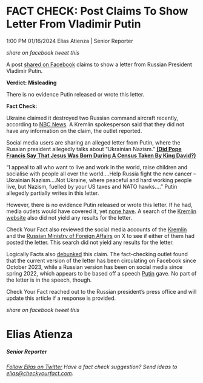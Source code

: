FACT CHECK: Post Claims To Show Letter From Vladimir Putin
==========================================================

1:00 PM 01/16/2024 Elias Atienza | Senior Reporter

_share on facebook_ _tweet this_

 

A post [shared on Facebook](https://www.facebook.com/michael.moxon.188/posts/pfbid02RHf9PKBx4btLbMz5MZ2S1hRkoFmEAaLW68Ei7hs9s4MBM3ZEnjfUototsiwmMif3l) claims to show a letter from Russian President Vladimir Putin.  

**Verdict: Misleading**

There is no evidence Putin released or wrote this letter.

 

**Fact Check:**

Ukraine claimed it destroyed two Russian command aircraft recently, according to [NBC News](https://www.nbcnews.com/news/world/ukraine-shot-down-russian-command-spy-planes-blow-putin-air-force-rcna133918). A Kremlin spokesperson said that they did not have any information on the claim, the outlet reported.

Social media users are sharing an alleged letter from Putin, where the Russian president allegedly talks about “Ukrainian Nazism.” **[(Did Pope Francis Say That Jesus Was Born During A Census Taken By King David?)](https://checkyourfact.com/2023/12/28/fact-check-did-pope-francis-say-that-jesus-was-born-during-a-census-taken-by-king-david/)**

 

“I appeal to all who want to live and work in the world, raise children and socialise with people all over the world….Help Russia fight the new cancer – Ukrainian Nazism….Not Ukraine, where peaceful and hard working people live, but Nazism, fuelled by your US taxes and NATO hawks….” Putin allegedly partially writes in this letter.

However, there is no evidence Putin released or wrote this letter. If he had, media outlets would have covered it, yet [none have](https://www.google.com/search?q=president+putin+letter+to+the+world&sca_esv=598624957&tbm=nws&source=lnms&sa=X&ved=2ahUKEwi9jNjv_9-DAxUFGFkFHZitB6YQ_AUoAXoECAIQAw&biw=1440&bih=813&dpr=2). A search of the [Kremlin website](http://en.kremlin.ru/events/president/news/67996) also did not yield any results for the letter.

Check Your Fact also reviewed the social media accounts of the [Kremlin](https://twitter.com/KremlinRussia_E) and the [Russian Ministry of Foreign Affairs](https://twitter.com/mfa_russia?ref_src=twsrc%5Egoogle%7Ctwcamp%5Eserp%7Ctwgr%5Eauthor) on X to see if either of them had posted the letter. This search did not yield any results for the letter.

 

Logically Facts also [debunked](https://www.logicallyfacts.com/en/fact-check/misleading-no-evidence-putin-s-letter-to-the-world-is-authored-by-putin) this claim. The fact-checking outlet found that the current version of the letter has been circulating on Facebook since October 2023, while a Russian version has been on social media since spring 2022, which appears to be based off a speech [Putin](https://www.logicallyfacts.com/en/fact-check/Komsomolskaya%20Pravda) gave. No part of the letter is in the speech, though.

Check Your Fact reached out to the Russian president’s press office and will update this article if a response is provided.

_share on facebook_ _tweet this_

Elias Atienza
=============

##### Senior Reporter

_[Follow Elias on Twitter](https://twitter.com/AtienzaElias)_ _Have a fact check suggestion? Send ideas to [elias@checkyourfact.com](elias@checkyourfact.com)._